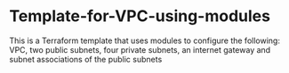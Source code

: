 # Template-for-VPC-using-modules
This is a Terraform template that uses modules to configure the following:
VPC, two public subnets, four private subnets,
an internet gateway and subnet associations of the public subnets
